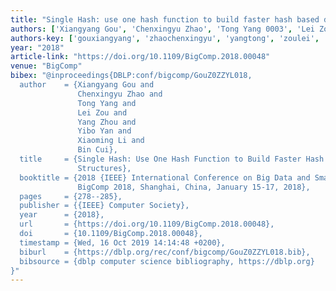 ```yaml
---
title: "Single Hash: use one hash function to build faster hash based data structures"
authors: ['Xiangyang Gou', 'Chenxingyu Zhao', 'Tong Yang 0003', 'Lei Zou 0001', 'Yang Zhou', 'Yibo Yan', 'Xiaoming Li', 'Bin Cui 0001']
authors-key: ['gouxiangyang', 'zhaochenxingyu', 'yangtong', 'zoulei', 'zhouyang', 'yanyibo', 'lixiaoming', 'cuibin']
year: "2018"
article-link: "https://doi.org/10.1109/BigComp.2018.00048"
venue: "BigComp"
bibex: "@inproceedings{DBLP:conf/bigcomp/GouZ0ZZYL018,
  author    = {Xiangyang Gou and
               Chenxingyu Zhao and
               Tong Yang and
               Lei Zou and
               Yang Zhou and
               Yibo Yan and
               Xiaoming Li and
               Bin Cui},
  title     = {Single Hash: Use One Hash Function to Build Faster Hash Based Data
               Structures},
  booktitle = {2018 {IEEE} International Conference on Big Data and Smart Computing,
               BigComp 2018, Shanghai, China, January 15-17, 2018},
  pages     = {278--285},
  publisher = {{IEEE} Computer Society},
  year      = {2018},
  url       = {https://doi.org/10.1109/BigComp.2018.00048},
  doi       = {10.1109/BigComp.2018.00048},
  timestamp = {Wed, 16 Oct 2019 14:14:48 +0200},
  biburl    = {https://dblp.org/rec/conf/bigcomp/GouZ0ZZYL018.bib},
  bibsource = {dblp computer science bibliography, https://dblp.org}
}"
---
```

